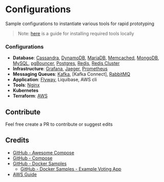 # Configurations

Sample configurations to instantiate various tools for rapid prototyping

> Note: [here](https://learn-with-me.github.io/Development-Setup-Handbook/) is a guide for installing required tools locally

### Configurations

- **Database**: [Cassandra](./docker-compose-database/cassandra), [DynamoDB](./docker-compose-database/dynamodb), [MariaDB](./docker-compose-database/mariadb), [Memcached](./docker-compose-database/memcached), [MongoDB](./docker-compose-database/mongodb), [MySQL](./docker-compose-database/mysql), [pgBouncer](./docker-compose-database/pgbouncer), [Postgres](./docker-compose-database/postgres), [Redis](./docker-compose-database/redis), [Redis Cluster](./docker-compose-database/redis-cluster)
- **Infrastructure**: [Grafana](./docker-compose-infra/grafana), [Jaeger](./docker-compose-infra/jaeger), [Prometheus](./docker-compose-infra/prometheus)
- **Messaging Queues**: [Kafka](./docker-compose-mq/kafka), [Kafka Connect], [RabbitMQ](./docker-compose-mq/rabbitmq)
- **Application**: [Flyway](./migrations-flyway), Liquibase, AWS cli
- **Tools**: [Nginx](./docker-compose-tools/nginx)
- **Kubernetes**
- **Terraform**: [AWS](./terraform-aws)

## Contribute

Feel free create a PR to contribute or suggest edits

## Credits

- [GitHub - Awesome Compose](https://github.com/docker/awesome-compose)
- [GitHub - Compose](https://github.com/docker/compose)
- [GitHub - Docker Samples](https://github.com/dockersamples)
    - [GitHub - Docker Samples - Example Voting App](https://github.com/dockersamples/example-voting-app)
- [AWS Guide](https://docs.aws.amazon.com/amazondynamodb/latest/developerguide/DynamoDBLocal.DownloadingAndRunning.html)
